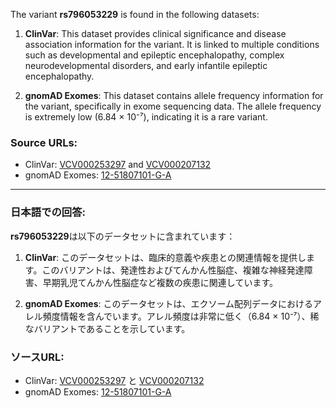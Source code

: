 The variant **rs796053229** is found in the following datasets:

1. **ClinVar**: This dataset provides clinical significance and disease association information for the variant. It is linked to multiple conditions such as developmental and epileptic encephalopathy, complex neurodevelopmental disorders, and early infantile epileptic encephalopathy.

2. **gnomAD Exomes**: This dataset contains allele frequency information for the variant, specifically in exome sequencing data. The allele frequency is extremely low (6.84 × 10⁻⁷), indicating it is a rare variant.

### Source URLs:
- ClinVar: [VCV000253297](https://www.ncbi.nlm.nih.gov/clinvar/variation/253297) and [VCV000207132](https://www.ncbi.nlm.nih.gov/clinvar/variation/207132)
- gnomAD Exomes: [12-51807101-G-A](https://gnomad.broadinstitute.org/variant/12-51807101-G-A?dataset=gnomad_r4)

---

### 日本語での回答:
**rs796053229**は以下のデータセットに含まれています：

1. **ClinVar**: このデータセットは、臨床的意義や疾患との関連情報を提供します。このバリアントは、発達性およびてんかん性脳症、複雑な神経発達障害、早期乳児てんかん性脳症など複数の疾患に関連しています。

2. **gnomAD Exomes**: このデータセットは、エクソーム配列データにおけるアレル頻度情報を含んでいます。アレル頻度は非常に低く（6.84 × 10⁻⁷）、稀なバリアントであることを示しています。

### ソースURL:
- ClinVar: [VCV000253297](https://www.ncbi.nlm.nih.gov/clinvar/variation/253297) と [VCV000207132](https://www.ncbi.nlm.nih.gov/clinvar/variation/207132)
- gnomAD Exomes: [12-51807101-G-A](https://gnomad.broadinstitute.org/variant/12-51807101-G-A?dataset=gnomad_r4)